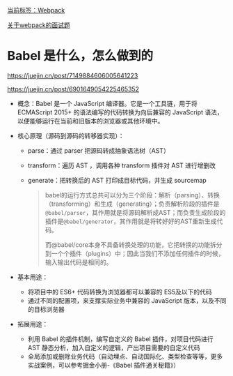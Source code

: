 [当前标签：Webpack](https://www.cnblogs.com/fe-linjin/tag/Webpack/)

[关于webpack的面试题](https://www.cnblogs.com/gaoht/p/11310365.html)

# Babel 是什么，怎么做到的

https://juejin.cn/post/7149884606005641223

https://juejin.cn/post/6901649054225465352

- 概念：Babel 是一个 JavaScript 编译器。它是一个工具链，用于将 ECMAScript 2015+ 的语法编写的代码转换为向后兼容的 JavaScript 语法，以便能够运行在当前和旧版本的浏览器或其他环境中。

- 核心原理（源码到源码的转移器实现）：

  - parse：通过 parser 把源码转成抽象语法树（AST）

  - transform：遍历 AST ，调用各种 transform 插件对 AST 进行增删改

  - generate：把转换后的 AST 打印成目标代码，并生成 sourcemap

    > babel的运行方式总共可以分为三个阶段：解析（parsing）、转换（transforming）和生成（generating）；负责解析阶段的插件是`@babel/parser`，其作用就是将源码解析成AST；而负责生成阶段的插件是`@babel/generator`，其作用就是将转好好的AST重新生成代码。
    >
    > 而@babel/core本身不具备转换处理的功能，它把转换的功能拆分到一个个插件（plugins）中；因此当我们不添加任何插件的时候，输入输出代码是相同的。

- 基本用途：

  - 将项目中的 ES6+ 代码转换为浏览器都可以兼容的 ES5及以下的代码
  - 通过不同的配置项，来支撑实际业务中兼容的 JavaScript 版本，以及不同的目标浏览器

- 拓展用途：

  - 利用 Babel 的插件机制，编写自定义的 Babel 插件，对项目代码进行 AST 静态分析，加入自定义的逻辑，产出项目需要的自定义代码
  - 全局添加或删除业务代码（自动埋点、自动国际化、类型检查等等，更多实战案例，可以参考掘金小册-《Babel 插件通关秘籍》）